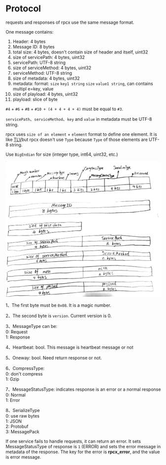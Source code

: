 # Protocol

requests and responses of rpcx use the same message format.

One message contains:

1. Header: 4 bytes
2. Message ID: 8 bytes
3. total size: 4 bytes, doesn't contain size of header and itself, uint32
4. size of servicePath: 4 bytes, uint32
5. servicePath: UTF-8 string
6. size of serviceMethod: 4 bytes, uint32
7. serviceMethod: UTF-8 string
8. size of metadata: 4 bytes, uint32
9. metadata: format: `size` `key1 string` `size` `value1 string`, can contains multipl e=key, value
10. size of playload: 4 bytes, uint32
11. playload: slice of byte

`#4` + `#6` + `#8` + `#10 + (4 + 4 + 4 + 4)` must be equal to `#3`.

`servicePath`、`serviceMethod`、`key` and `value` in metadata must be UTF-8 string.

rpcx uses `size of an element` + `element` format to define one element. It is like [TLV](https://en.wikipedia.org/wiki/Type-length-value )but rpcx doesn't use `Type` because `Type` of those elements are UTF-8 string.

Use `BigEndian` for size \(integer type, int64, uint32, etc.\)

![](protocol.jpg)

1、The first byte must be `0x08`. It is a magic number.

2、The second byte is `version`. Current version is 0.

3、MessageType can be:  
  0: Request  
  1: Response

4、Heartbeat: bool. This message is heartbeat message or not

5、Oneway: bool. Need return response or not.

6、CompressType:  
  0: don't compress  
  1: Gzip

7、MessageStatusType: indicates response is an error or a normal response  
  0: Normal  
  1: Error

8、SerializeType  
  0: use raw bytes  
  1: JSON  
  2: Protobuf  
  3: MessagePack

If one service fails to handle requests, it can return an error. It sets MessageStatusType of response is `1` \(ERROR\) and sets the error message in metadata of the response. The key for the error is **rpcx\_error**, and the value is error message.

